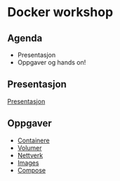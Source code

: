 # Docker workshop

## Agenda

- Presentasjon
- Oppgaver og hands on!

## Presentasjon

[Presentasjon](slides/DockerWorkshop.pptx)

## Oppgaver

- [Containere](containers/README.md)
- [Volumer](volumes/README.md)
- [Nettverk](networks/README.md)
- [Images](images/README.md)
- [Compose](compose/README.md)
